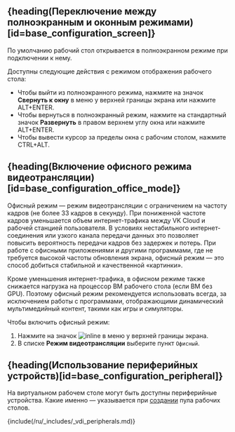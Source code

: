 ## {heading(Переключение между полноэкранным и оконным режимами)[id=base_configuration_screen]}

По умолчанию рабочий стол открывается в полноэкранном режиме при подключении к нему.

Доступны следующие действия с режимом отображения рабочего стола:

- Чтобы выйти из полноэкранного режима, нажмите на значок **Свернуть к окну** в меню у верхней границы экрана или нажмите ALT+ENTER.
- Чтобы вернуться в полноэкранный режим, нажмите на стандартный значок **Развернуть** в правом верхнем углу окна или нажмите ALT+ENTER.
- Чтобы вывести курсор за пределы окна с рабочим столом, нажмите CTRL+ALT.

## {heading(Включение офисного режима видеотрансляции)[id=base_configuration_office_mode]}

Офисный режим — режим видеотрансляции с ограничением на частоту кадров (не более 33 кадров в секунду). При пониженной частоте кадров уменьшается объем интернет-трафика между VK Cloud и рабочей станцией пользователя. В условиях нестабильного интернет-соединения или узкого канала передачи данных это позволяет повысить вероятность передачи кадров без задержек и потерь. При работе с офисными приложениями и другими программами, где не требуется высокой частоты обновления экрана, офисный режим — это способ добиться стабильной и качественной «картинки».

Кроме уменьшения интернет-трафика, в офисном режиме также снижается нагрузка на процессор ВМ рабочего стола (если ВМ без GPU). Поэтому офисный режим рекомендуется использовать всегда, за исключением работы с программами, отображающими динамический мультимедийный контент, такими как игры и симуляторы.

Чтобы включить офисный режим:

1. Нажмите на значок ![](/ru/assets/settings-icon.svg "inline") в меню у верхней границы экрана.
1. В списке **Режим видеотрансляции** выберите пункт `Офисный`.

## {heading(Использование периферийных устройств)[id=base_configuration_peripheral]}

На виртуальном рабочем столе могут быть доступны периферийные устройства. Какие именно — указывается при [создании](../../service-management/desktops-pool/add#configure_peripherals) пула рабочих столов.

{include(/ru/_includes/_vdi_peripherals.md)}
